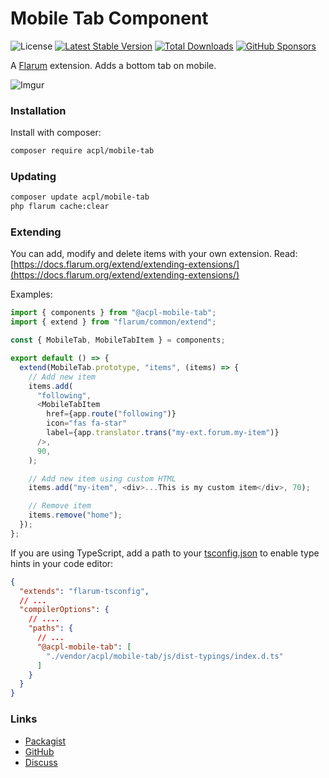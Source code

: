 # Mobile Tab Component

![License](https://img.shields.io/badge/license-MIT-blue.svg) [![Latest Stable Version](https://img.shields.io/packagist/v/acpl/mobile-tab.svg)](https://packagist.org/packages/acpl/mobile-tab) [![Total Downloads](https://img.shields.io/packagist/dt/acpl/mobile-tab.svg)](https://packagist.org/packages/acpl/mobile-tab) [![GitHub Sponsors](https://img.shields.io/badge/Donate-%E2%9D%A4-%23db61a2.svg?&logo=github&logoColor=white&labelColor=181717)](https://github.com/android-com-pl/mobile-tab?sponsor=1)

A [Flarum](https://flarum.org) extension. Adds a bottom tab on mobile.

![Imgur](https://i.imgur.com/QGrWQyP.png)

### Installation

Install with composer:

```sh
composer require acpl/mobile-tab
```

### Updating

```sh
composer update acpl/mobile-tab
php flarum cache:clear
```

### Extending

You can add, modify and delete items with your own extension.
Read: [https://docs.flarum.org/extend/extending-extensions/](https://docs.flarum.org/extend/extending-extensions/)

Examples:

```js
import { components } from "@acpl-mobile-tab";
import { extend } from "flarum/common/extend";

const { MobileTab, MobileTabItem } = components;

export default () => {
  extend(MobileTab.prototype, "items", (items) => {
    // Add new item
    items.add(
      "following",
      <MobileTabItem
        href={app.route("following")}
        icon="fas fa-star"
        label={app.translator.trans("my-ext.forum.my-item")}
      />,
      90,
    );

    // Add new item using custom HTML
    items.add("my-item", <div>...This is my custom item</div>, 70);

    // Remove item
    items.remove("home");
  });
};
```

If you are using TypeScript, add a path to your [tsconfig.json](https://github.com/flarum/flarum-tsconfig/blob/main/README.md) to enable type hints in your code editor:

```json
{
  "extends": "flarum-tsconfig",
  // ...
  "compilerOptions": {
    // ....
    "paths": {
      // ...
      "@acpl-mobile-tab": [
        "./vendor/acpl/mobile-tab/js/dist-typings/index.d.ts"
      ]
    }
  }
}
```

### Links

- [Packagist](https://packagist.org/packages/acpl/mobile-tab)
- [GitHub](https://github.com/android-com-pl/mobile-tab)
- [Discuss](https://discuss.flarum.org/d/28216-mobile-tab)
